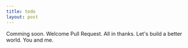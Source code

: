 ```yaml
---
title: todo
layout: post
---
```


Comming soon.
Welcome Pull Request.
All in thanks.
Let's build a better world.
You and me.
